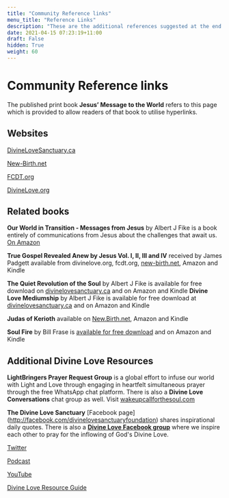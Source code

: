 ```yaml
---
title: "Community Reference links"
menu_title: "Reference Links"
description: "These are the additional references suggested at the end of Volume 1 of the Jesus’ Message to the World"
date: 2021-04-15 07:23:19+11:00
draft: False
hidden: True
weight: 60
---
```

# Community Reference links

The published print book **Jesus’ Message to the World** refers to this page which is provided to allow readers of that book to utilise hyperlinks.

## Websites
[DivineLoveSanctuary.ca](http://divinelovesanctuary.ca)

[New-Birth.net](https://new-birth.net)

[FCDT.org](http://fcdt.org)

[DivineLove.org](http://divinelove.org)

## Related books

**Our World in Transition - Messages from Jesus** by Albert J Fike is a book entirely of communications from Jesus about the challenges that await us. [On Amazon](https://www.amazon.com/dp/B097XD6JSC/)

**True Gospel Revealed Anew by Jesus Vol. I, II, III and IV** received by James Padgett available from divinelove.org, fcdt.org, [new-birth.net](https://new-birth.net/other-stuff/books-we-love/books-on-the-messages-received-by-james-padgett/#tgrabjone), Amazon and Kindle

**The Quiet Revolution of the Soul** by Albert J Fike is available for free download on [divinelovesanctuary.ca](https://divinelovesanctuary.ca/other-resources/) and on Amazon and Kindle
**Divine Love Mediumship** by Albert J Fike is available for free download at [divinelovesanctuary.ca](https://divinelovesanctuary.ca/other-resources/) and on Amazon and Kindle

**Judas of Kerioth** available on [New.Birth.net](https://new-birth.net/other-stuff/books-we-love/books-on-the-messages-received-by-james-padgett/#Judas), Amazon and Kindle

**Soul Fire** by Bill Frase is [available for free download](http://wakeupcallforthesoul.com/soul-fire) and on Amazon and Kindle

## Additional Divine Love Resources

**LightBringers Prayer Request Group** is a global effort to infuse our world with Light and Love through engaging in heartfelt simultaneous prayer through the free WhatsApp chat platform. There is also a **Divine Love Conversations** chat group as well. Visit [wakeupcallforthesoul.com](http://wakeupcallforthesoul.com/lightbringers-global-prayer-network)

**The Divine Love Sanctuary** [Facebook page] (http://facebook.com/divinelovesanctuaryfoundation) shares inspirational daily quotes. There is also a **[Divine Love Facebook group](http://facebook.com/groups/GodsDivineLove)** where we inspire each other to pray for the inflowing of God's Divine Love.

[Twitter]( https://twitter.com/divinelovenews)

[Podcast]( https://divinelovesanctuary.podbean.com)

[YouTube](http://youtube.com/channel/UCRIje-TKx7d3xUXnAKPiaNA)

[Divine Love Resource Guide](https://universal-spirituality.net/wp-content/uploads/2025/02/Divine-Love-Resource-Guide-2025.pdf)
